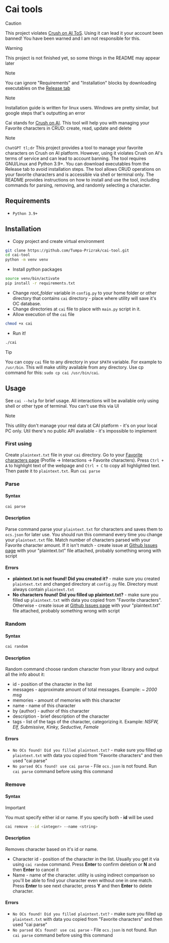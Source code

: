 # Cai tools

> [!CAUTION]
> This project violates [Crush on AI ToS](https://crushon.ai/terms-of-service). Using it can lead it your account been banned! You have been warned and I am not responsible for this.

> [!WARNING]
> This project is not finished yet, so some things in the README may appear later

> [!NOTE]
> You can ignore "Requirements" and "Installation" blocks by downloading executables on the [Release tab](https://github.com/Tumpa-Prizrak/cai-tool/releases)

> [!NOTE]
> Installation guide is written for linux users. Windows are pretty similar, but google steps that's outputting an error

Cai stands for [Crush on AI](https://crushon.ai/). This tool will help you with managing your Favorite characters in CRUD: create, read, update and delete

> [!NOTE]
> `ChatGPT tl;dr` This project provides a tool to manage your favorite characters on Crush on AI platform. However, using it violates Crush on AI's terms of service and can lead to account banning. The tool requires GNU/Linux and Python 3.9+. You can download executables from the Release tab to avoid installation steps. The tool allows CRUD operations on your favorite characters and is accessible via shell or terminal only. The README provides instructions on how to install and use the tool, including commands for parsing, removing, and randomly selecting a character.

## Requirements

- `Python 3.9+`

## Installation

- Copy project and create virtual environment

```sh
git clone https://github.com/Tumpa-Prizrak/cai-tool.git
cd cai-tool
python -m venv venv
```

- Install python packages

```sh
source venv/bin/activate
pip install -r requirements.txt
```

- Change *root_folder* variable in `config.py` to your home folder or other directory that contains `cai` directory - place where utility will save it's OC database.
- Change directories at `cai` file to place with `main.py` script in it.
- Allow execution of the `cai` file

```sh
chmod +x cai
```

- Run it!

```sh
./cai
```

> [!TIP]
> You can copy `cai` file to any directory in your `$PATH` variable. For example to `/usr/bin`. This will make utility available from any directory. Use cp command for this: `sudo cp cai /usr/bin/cai`.

## Usage

See `cai --help` for brief usage. All interactions will be available only using shell or other type of terminal. You can't use this via UI

> [!NOTE]
> This utility don't manage your real data at CAI platform - it's on your local PC only. Util there's no public API available - it's impossible to implement

### First using

Create `plaintext.txt` file in your `cai` directory. Go to your [Favorite characters page](https://crushon.ai/account) (Profile -> Interactions -> Favorite characters). Press `Ctrl + A` to highlight text of the webpage and `Ctrl + C` to copy all highlighted text. Then paste it to `plaintext.txt`. Run `cai parse`

### Parse

#### Syntax

```sh
cai parse
```

#### Description

Parse command parse your `plaintext.txt` for characters and saves them to `ocs.json` for later use. You should run this command every time you change your `plaintext.txt` file. Match number of characters parsed with your Favorite character amount. If it isn't match - create issue at [Github Issues page](https://github.com/Tumpa-Prizrak/cai-tool/issues) with your "plaintext.txt" file attached, probably something wrong with script

#### Errors

- **plaintext.txt is not found! Did you created it?** - make sure you created `plaintext.txt` and changed directory at `config.py` file. Directory must always contain `plaintext.txt`
- **No characters found! Did you filled up plaintext.txt?** - make sure you filled up `plaintext.txt` with data you copied from "Favorite characters". Otherwise - create issue at [Github Issues page](https://github.com/Tumpa-Prizrak/cai-tool/issues) with your "plaintext.txt" file attached, probably something wrong with script

### Random

#### Syntax

```sh
cai random
```

#### Description

Random command choose random character from your library and output all the info about it:

- id - position of the character in the list
- messages - approximate amount of total messages. Example: *\~ 2000 msg*
- memories - amount of memories with this character
- name - name of this character
- by {author} - author of this character
- description - brief description of the character
- tags - list of the tags of the character, categorizing it. Example: *NSFW, Elf, Submissive, Kinky, Seductive, Female*

#### Errors

- `No OCs found! Did you filled plaintext.txt?` - make sure you filled up `plaintext.txt` with data you copied from "Favorite characters" and then used "cai parse"
- `No parsed OCs found! use cai parse` - File `ocs.json` is not found. Run `cai parse` command before using this command

### Remove

#### Syntax

> [!IMPORTANT]
> You must specify either id or name. If you specify both - **id** will be used

```sh
cai remove --id <integer> --name <string>
```

#### Description

Removes character based on it's id or name.

- Character id - position of the character in the list. Usually you get it via using `cai random` command. Press **Enter** to confirm deletion or **N** and then **Enter** to cancel it
- Name - name of the character. utility is using indirect comparison so you'll be able to find your character even without one in one match. Press **Enter** to see next character, press **Y** and then **Enter** to delete character.

#### Errors

- `No OCs found! Did you filled plaintext.txt?` - make sure you filled up `plaintext.txt` with data you copied from "Favorite characters" and then used "cai parse"
- `No parsed OCs found! use cai parse` - File `ocs.json` is not found. Run `cai parse` command before using this command

